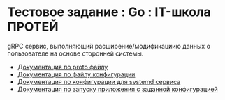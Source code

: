 # Тестовое задание : Go : IT-школа ПРОТЕЙ

gRPC сервис, выполняющий расширение/модификациию данных о пользователе на основе сторонней системы.

* [Документация по proto файлу](./docs/proto_v1.md)
* [Документация по файлу конфигурации](./docs/config.md)
* [Документация по конфигурации для systemd сервиса](./docs/systemd.md)
* [Документация по запуску приложения с заданной конфигурацией](./docs/setup.md)